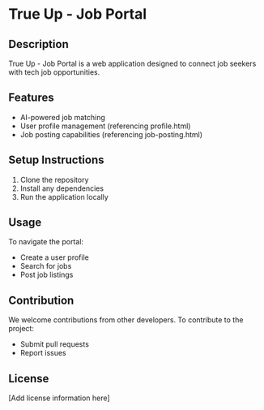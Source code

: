 # True Up - Job Portal

## Description
True Up - Job Portal is a web application designed to connect job seekers with tech job opportunities.

## Features
- AI-powered job matching
- User profile management (referencing profile.html)
- Job posting capabilities (referencing job-posting.html)

## Setup Instructions
1. Clone the repository
2. Install any dependencies
3. Run the application locally

## Usage
To navigate the portal:
- Create a user profile
- Search for jobs
- Post job listings

## Contribution
We welcome contributions from other developers. To contribute to the project:
- Submit pull requests
- Report issues

## License
[Add license information here]